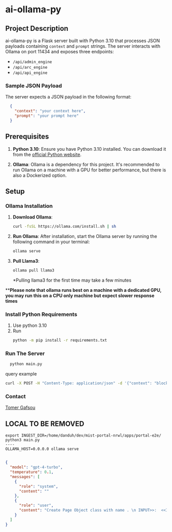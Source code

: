 # ai-ollama-py

## Project Description
ai-ollama-py is a Flask server built with Python 3.10 that processes JSON payloads containing `context` and `prompt` strings. The server interacts with Ollama on port 11434 and exposes three endpoints:

- `/api/admin_engine`
- `/api/arc_engine`
- `/api/api_engine`

### Sample JSON Payload
The server expects a JSON payload in the following format:

```json
  {
    "context": "your context here",
    "prompt": "your prompt here"
  }
```


## Prerequisites

1. **Python 3.10**:
   Ensure you have Python 3.10 installed. You can download it from the [official Python website](https://www.python.org/downloads/release/python-3100/).

2. **Ollama**:
   Ollama is a dependency for this project. It's recommended to run Ollama on a machine with a GPU for better performance, but there is also a Dockerized option.

## Setup

### Ollama Installation

1. **Download Ollama**:
   ```bash
   curl -fsSL https://ollama.com/install.sh | sh
   ```

2. **Run Ollama**:
   After installation, start the Ollama server by running the following command in your terminal:
   ```bash
   ollama serve
   ```

3. **Pull Llama3**:
    ```bash 
    ollama pull llama3
    ```
   *Pulling llama3 for the first time may take a few minutes  

****Please note that ollama runs best on a machine with a dedicated GPU, you may run this on a CPU only machine but expect slower response times**

### Install Python Requirements
1. Use python 3.10
2. Run  
    ```bash
    python -m pip install -r requirements.txt
   ```
### Run The Server  
```bash
  python main.py  
   ```
query example
```bash
curl -X POST -H "Content-Type: application/json" -d '{"context": "block ui","prompt": "How can i create a volume using the ui"}' http://0.0.0.0:8087/api/admin_engine  
```

### Contact ###  
 [Tomer Gafsou](mailto:tomer.gafsou@dell.com)
 

## LOCAL TO BE REMOVED
```shell
export INGEST_DIR=/home/danduh/dev/mist-portal-nrwl/apps/portal-e2e/
python3 main.py
----
OLLAMA_HOST=0.0.0.0 ollama serve
```

```json

{
  "model": "gpt-4-turbo",
  "temperature": 0.1,
  "messages": [
    {
      "role": "system",
      "content": ""
    },
    {
      "role": "user",
      "content": "Create Page Object class with name . \n INPUT>>:  <<INPUT  \n undefined"
    }
  ]
}

```